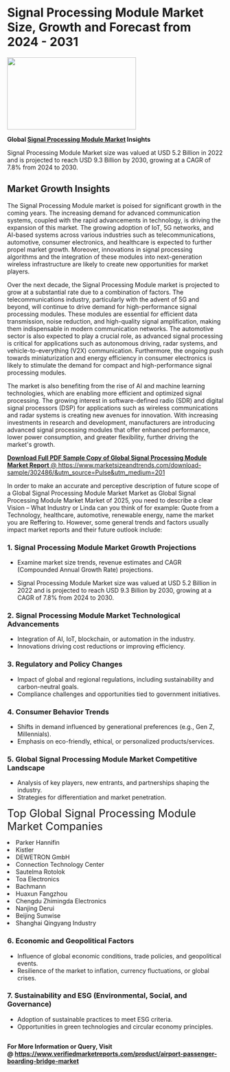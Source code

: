 <H1>Signal Processing Module Market Size, Growth and Forecast from 2024 - 2031</H1><img class="aligncenter size-medium wp-image-584254" src="https://thirdeyenews.in/wp-content/uploads/2024/09/Global-Market-Research-300x168.jpeg" alt="" width="300" height="168" /><p><strong>Global&nbsp;<a href="https://www.marketsizeandtrends.com/download-sample/302486/&amp;utm_source=Pulse&amp;utm_medium=201">Signal Processing Module Market</a> Insights</strong></p><p>Signal Processing Module Market size was valued at USD 5.2 Billion in 2022 and is projected to reach USD 9.3 Billion by 2030, growing at a CAGR of 7.8% from 2024 to 2030.</p><p><h2>Market Growth Insights</h2> <p>The Signal Processing Module market is poised for significant growth in the coming years. The increasing demand for advanced communication systems, coupled with the rapid advancements in technology, is driving the expansion of this market. The growing adoption of IoT, 5G networks, and AI-based systems across various industries such as telecommunications, automotive, consumer electronics, and healthcare is expected to further propel market growth. Moreover, innovations in signal processing algorithms and the integration of these modules into next-generation wireless infrastructure are likely to create new opportunities for market players.</p> <p><a href="#"></a></p> <p>Over the next decade, the Signal Processing Module market is projected to grow at a substantial rate due to a combination of factors. The telecommunications industry, particularly with the advent of 5G and beyond, will continue to drive demand for high-performance signal processing modules. These modules are essential for efficient data transmission, noise reduction, and high-quality signal amplification, making them indispensable in modern communication networks. The automotive sector is also expected to play a crucial role, as advanced signal processing is critical for applications such as autonomous driving, radar systems, and vehicle-to-everything (V2X) communication. Furthermore, the ongoing push towards miniaturization and energy efficiency in consumer electronics is likely to stimulate the demand for compact and high-performance signal processing modules.</p> <p>The market is also benefiting from the rise of AI and machine learning technologies, which are enabling more efficient and optimized signal processing. The growing interest in software-defined radio (SDR) and digital signal processors (DSP) for applications such as wireless communications and radar systems is creating new avenues for innovation. With increasing investments in research and development, manufacturers are introducing advanced signal processing modules that offer enhanced performance, lower power consumption, and greater flexibility, further driving the market's growth.</p> <p><a href="#"></p><p><span class=""><strong>Download Full PDF Sample Copy of Global Signal Processing Module Market Report</strong> @ <a href="https://www.marketsizeandtrends.com/download-sample/302486/&amp;utm_source=Pulse&amp;utm_medium=201" target="_blank">https://www.marketsizeandtrends.com/download-sample/302486/&amp;utm_source=Pulse&amp;utm_medium=201</a></span></p><p>In order to make an accurate and perceptive description of future scope of a Global&nbsp;Signal Processing Module Market Market as Global&nbsp;Signal Processing Module Market Market of 2025, you need to describe a clear Vision &ndash; What Industry or Linda can you think of for example: Quote from a Technology, healthcare, automotive, renewable energy, name the market you are Reffering to. However, some general trends and factors usually impact market reports and their future outlook include:</p><h3>1.&nbsp;<strong>Signal Processing Module Market Growth Projections</strong></h3><ul><li>Examine market size trends, revenue estimates and CAGR (Compounded Annual Growth Rate) projections.</li><li><p>Signal Processing Module Market size was valued at USD 5.2 Billion in 2022 and is projected to reach USD 9.3 Billion by 2030, growing at a CAGR of 7.8% from 2024 to 2030.</p></li></ul><h3>2.&nbsp;<strong>Signal Processing Module Market Technological Advancements</strong></h3><ul><li>Integration of AI, IoT, blockchain, or automation in the industry.</li><li>Innovations driving cost reductions or improving efficiency.</li></ul><h3>3.&nbsp;<strong>Regulatory and Policy Changes</strong></h3><ul><li>Impact of global and regional regulations, including sustainability and carbon-neutral goals.</li><li>Compliance challenges and opportunities tied to government initiatives.</li></ul><h3>4.&nbsp;<strong>Consumer Behavior Trends</strong></h3><ul><li>Shifts in demand influenced by generational preferences (e.g., Gen Z, Millennials).</li><li>Emphasis on eco-friendly, ethical, or personalized products/services.</li></ul><h3>5.&nbsp;<strong>Global Signal Processing Module Market Competitive Landscape</strong></h3><ul><li>Analysis of key players, new entrants, and partnerships shaping the industry.</li><li>Strategies for differentiation and market penetration.</li></ul><p data-pm-slice="1 1 []"><span style="color: inherit; font-family: inherit; font-size: 25px;">Top Global Signal Processing Module Market Companies</span></p><div class="" data-test-id=""><p><li>Parker Hannifin</li><li> Kistler</li><li> DEWETRON GmbH</li><li> Connection Technology Center</li><li> Sautelma Rotolok</li><li> Toa Electronics</li><li> Bachmann</li><li> Huaxun Fangzhou</li><li> Chengdu Zhimingda Electronics</li><li> Nanjing Derui</li><li> Beijing Sunwise</li><li> Shanghai Qingyang Industry</li></p></div><h3>6.&nbsp;<strong>Economic and Geopolitical Factors</strong></h3><ul><li>Influence of global economic conditions, trade policies, and geopolitical events.</li><li>Resilience of the market to inflation, currency fluctuations, or global crises.</li></ul><h3>7.&nbsp;<strong>Sustainability and ESG (Environmental, Social, and Governance)</strong></h3><ul><li>Adoption of sustainable practices to meet ESG criteria.</li><li>Opportunities in green technologies and circular economy principles.</li></ul><h2><strong style="font-size: 14px;">For More Information or Query, Visit @&nbsp;</strong><a style="background-color: #ffffff; font-size: 14px;" href="https://www.marketsizeandtrends.com/report/signal-processing-module-market/" target="_blank">https://www.verifiedmarketreports.com/product/airport-passenger-boarding-bridge-market</a></h2>
